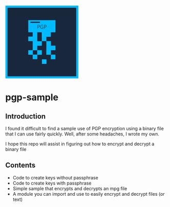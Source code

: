 <a href="http://fvcproductions.com"><img src="pgp.png" title="FVCproductions" alt="FVCproductions"></a>

# pgp-sample
## Introduction
I found it difficult to find a sample use of PGP encryption using a binary file that I can use fairly quickly.  Well, after some headaches, I wrote my own.

I hope this repo will assist in figuring out how to encrypt and decrypt a binary file

## Contents
- Code to create keys without passphrase
- Code to create keys with passphrase
- Simple sample that encrypts and decrypts an mpg file
- A module you can import and use to easily encrypt and decrypt files (or text)

